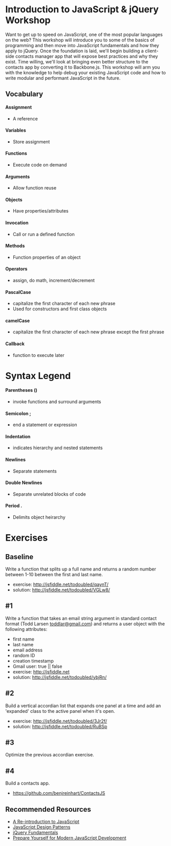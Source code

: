 # Introduction to JavaScript & jQuery Workshop

Want to get up to speed on JavaScript, one of the most popular languages on the web?
This workshop will introduce you to some of the basics of programming and then move into JavaScript fundamentals and how they apply to jQuery.
Once the foundation is laid, we'll begin building a client-side contacts manager app that will expose best practices and why they exist.
Time willing, we'll look at bringing even better structure to the contacts app by converting it to Backbone.js.
This workshop will arm you with the knowledge to help debug your existing JavaScript code and how to write modular and performant JavaScript in the future.

## Vocabulary

#### Assignment
- A reference

#### Variables
- Store assignment

#### Functions
- Execute code on demand

#### Arguments
- Allow function reuse

#### Objects
- Have properties/attributes

#### Invocation
- Call or run a defined function

#### Methods
- Function properties of an object

#### Operators
- assign, do math, increment/decrement

#### PascalCase
- capitalize the first character of each new phrase
- Used for constructors and first class objects

#### camelCase
- capitalize the first character of each new phrase except the first phrase


#### Callback
- function to execute later



# Syntax Legend

#### Parentheses ()
- invoke functions and surround arguments

#### Semicolon ;
- end a statement or expression

#### Indentation
- indicates hierarchy and nested statements

#### Newlines
- Separate statements

#### Double Newlines
- Separate unrelated blocks of code

#### Period .
- Delimits object heirarchy


# Exercises

## Baseline
Write a function that splits up a full name and returns a random number between 1-10 between the first and last name.
- exercise: http://jsfiddle.net/todoubled/qaynT/
- solution: http://jsfiddle.net/todoubled/VGLw8/

## #1
Write a function that takes an email string argument in standard contact format (Todd Larsen <toddlar@gmail.com>)
and returns a user object with the following attributes:
- first name
- last name
- email address
- random ID
- creation timestamp
- Gmail user: true || false
- exercise: http://jsfiddle.net
- solution: http://jsfiddle.net/todoubled/ybjRn/


## #2
Build a vertical accordian list that expands one panel at a time and add an 'expanded' class to the active panel when it's open.
- exercise: http://jsfiddle.net/todoubled/3Jr2f/
- solution: http://jsfiddle.net/todoubled/RuBSp

## #3
Optimize the previous accordian exercise.

## #4
Build a contacts app.
- https://github.com/benjreinhart/ContactsJS


## Recommended Resources
- [A Re-introduction to JavaScript](https://developer.mozilla.org/en/A_re-introduction_to_JavaScript)
- [JavaScript Design Patterns](http://shichuan.github.com/javascript-patterns/)
- [jQuery Fundamentals](http://jqfundamentals.com/)
- [Prepare Yourself for Modern JavaScript Development](http://www.codethinked.com/preparing-yourself-for-modern-javascript-development)

